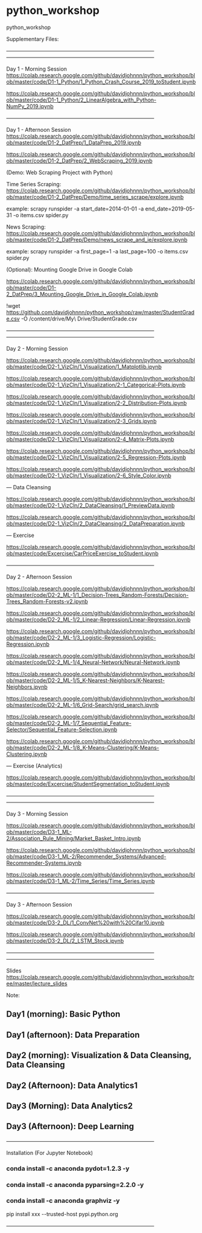 # python_workshop
python_workshop

Supplementary Files:

————————————————————————————
————————————————————————————


Day 1 - Morning Session 
https://colab.research.google.com/github/davidjohnnn/python_workshop/blob/master/code/D1-1_Python/1_Python_Crash_Course_2019_toStudent.ipynb

https://colab.research.google.com/github/davidjohnnn/python_workshop/blob/master/code/D1-1_Python/2_LinearAlgebra_with_Python-NumPy_2019.ipynb


————————————————————————————


Day 1 - Afternoon Session 
https://colab.research.google.com/github/davidjohnnn/python_workshop/blob/master/code/D1-2_DatPrep/1_DataPrep_2019.ipynb

https://colab.research.google.com/github/davidjohnnn/python_workshop/blob/master/code/D1-2_DatPrep/2_WebScraping_2019.ipynb

(Demo: Web Scraping Project with Python)

Time Series Scraping:
https://colab.research.google.com/github/davidjohnnn/python_workshop/blob/master/code/D1-2_DatPrep/Demo/time_series_scrape/explore.ipynb

example: scrapy runspider -a start_date=2014-01-01 -a end_date=2019-05-31 -o items.csv spider.py

News Scraping:
https://colab.research.google.com/github/davidjohnnn/python_workshop/blob/master/code/D1-2_DatPrep/Demo/news_scrape_and_ie/explore.ipynb

example: scrapy runspider -a first_page=1 -a last_page=100 -o items.csv spider.py

(Optional): Mounting Google Drive in Google Colab

https://colab.research.google.com/github/davidjohnnn/python_workshop/blob/master/code/D1-2_DatPrep/3_Mounting_Google_Drive_in_Google_Colab.ipynb

!wget https://github.com/davidjohnnn/python_workshop/raw/master/StudentGrade.csv -O /content/drive/My\ Drive/StudentGrade.csv

————————————————————————————
————————————————————————————



Day 2 - Morning Session 

https://colab.research.google.com/github/davidjohnnn/python_workshop/blob/master/code/D2-1_VizCln/1_Visualization/1_Matplotlib.ipynb

https://colab.research.google.com/github/davidjohnnn/python_workshop/blob/master/code/D2-1_VizCln/1_Visualization/2-1_Categorical-Plots.ipynb

https://colab.research.google.com/github/davidjohnnn/python_workshop/blob/master/code/D2-1_VizCln/1_Visualization/2-2_Distribution-Plots.ipynb

https://colab.research.google.com/github/davidjohnnn/python_workshop/blob/master/code/D2-1_VizCln/1_Visualization/2-3_Grids.ipynb

https://colab.research.google.com/github/davidjohnnn/python_workshop/blob/master/code/D2-1_VizCln/1_Visualization/2-4_Matrix-Plots.ipynb

https://colab.research.google.com/github/davidjohnnn/python_workshop/blob/master/code/D2-1_VizCln/1_Visualization/2-5_Regression-Plots.ipynb

https://colab.research.google.com/github/davidjohnnn/python_workshop/blob/master/code/D2-1_VizCln/1_Visualization/2-6_Style_Color.ipynb

— Data Cleansing

https://colab.research.google.com/github/davidjohnnn/python_workshop/blob/master/code/D2-1_VizCln/2_DataCleansing/1_PreviewData.ipynb

https://colab.research.google.com/github/davidjohnnn/python_workshop/blob/master/code/D2-1_VizCln/2_DataCleansing/2_DataPreparation.ipynb

— Exercise

https://colab.research.google.com/github/davidjohnnn/python_workshop/blob/master/code/Excercise/CarPriceExercise_toStudent.ipynb

————————————————————————————

Day 2 - Afternoon Session 

https://colab.research.google.com/github/davidjohnnn/python_workshop/blob/master/code/D2-2_ML-1/1_Decision-Trees_Random-Forests/Decision-Trees_Random-Forests-v2.ipynb

https://colab.research.google.com/github/davidjohnnn/python_workshop/blob/master/code/D2-2_ML-1/2_Linear-Regression/Linear-Regression.ipynb

https://colab.research.google.com/github/davidjohnnn/python_workshop/blob/master/code/D2-2_ML-1/3_Logistic-Regression/Logistic-Regression.ipynb

https://colab.research.google.com/github/davidjohnnn/python_workshop/blob/master/code/D2-2_ML-1/4_Neural-Network/Neural-Network.ipynb

https://colab.research.google.com/github/davidjohnnn/python_workshop/blob/master/code/D2-2_ML-1/5_K-Nearest-Neighbors/K-Nearest-Neighbors.ipynb

https://colab.research.google.com/github/davidjohnnn/python_workshop/blob/master/code/D2-2_ML-1/6_Grid-Search/grid_search.ipynb

https://colab.research.google.com/github/davidjohnnn/python_workshop/blob/master/code/D2-2_ML-1/7_Sequential_Feature-Selector/Sequential_Feature-Selection.ipynb

https://colab.research.google.com/github/davidjohnnn/python_workshop/blob/master/code/D2-2_ML-1/8_K-Means-Clustering/K-Means-Clustering.ipynb

— Exercise (Analytics)

https://colab.research.google.com/github/davidjohnnn/python_workshop/blob/master/code/Excercise/StudentSegmentation_toStudent.ipynb

————————————————————————————
————————————————————————————



Day 3 - Morning Session 

https://colab.research.google.com/github/davidjohnnn/python_workshop/blob/master/code/D3-1_ML-2/Association_Rule_Mining/Market_Basket_Intro.ipynb

https://colab.research.google.com/github/davidjohnnn/python_workshop/blob/master/code/D3-1_ML-2/Recommender_Systems/Advanced-Recommender-Systems.ipynb

https://colab.research.google.com/github/davidjohnnn/python_workshop/blob/master/code/D3-1_ML-2/Time_Series/Time_Series.ipynb

————————————————————————————


Day 3 - Afternoon Session 

https://colab.research.google.com/github/davidjohnnn/python_workshop/blob/master/code/D3-2_DL/1_ConvNet%20with%20Cifar10.ipynb

https://colab.research.google.com/github/davidjohnnn/python_workshop/blob/master/code/D3-2_DL/2_LSTM_Stock.ipynb

————————————————————————————
————————————————————————————


Slides
https://colab.research.google.com/github/davidjohnnn/python_workshop/tree/master/lecture_slides


Note:

## Day1 (morning): Basic Python	
## Day1 (afternoon): Data Preparation	

## Day2 (morning): Visualization & Data Cleansing, Data Cleansing	
## Day2 (Afternoon): Data Analytics1	

## Day3 (Morning): Data Analytics2		
## Day3 (Afternoon): Deep Learning	

————————————————————————————

Installation (For Jupyter Notebook)

### conda install -c anaconda pydot=1.2.3 -y
### conda install -c anaconda pyparsing=2.2.0 -y
### conda install -c anaconda graphviz -y

pip install xxx --trusted-host pypi.python.org


————————————————————————————
